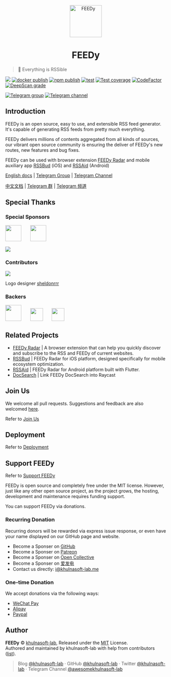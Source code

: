 <p align="center">
<img src="https://docs.rsshub.app/img/logo.png" alt="FEEDy" width="100">
</p>
<h1 align="center">FEEDy</h1>

> 🍰 Everything is RSSible

[![](https://img.shields.io/badge/dynamic/json?url=https://rsshub-analytics.khulnasoft-lab.workers.dev/&query=requests&color=F38020&label=requests&logo=cloudflare&style=flat-square&suffix=/month)](https://rsshub.app)
[![docker publish](https://img.shields.io/docker/pulls/khulnasoft-lab/feedy?label=docker%20pulls&logo=docker&style=flat-square)](https://hub.docker.com/r/khulnasoft-lab/feedy)
[![npm publish](https://img.shields.io/npm/dt/rsshub?label=npm%20downloads&logo=npm&style=flat-square)](https://www.npmjs.com/package/rsshub)
[![test](https://img.shields.io/github/actions/workflow/status/khulnasoft-lab/feedy/test.yml?branch=master&label=test&logo=github&style=flat-square)](https://github.com/khulnasoft-lab/feedy/actions/workflows/test.yml?query=event%3Apush+branch%3Amaster)
[![Test coverage](https://img.shields.io/codecov/c/github/khulnasoft-lab/feedy.svg?style=flat-square&logo=codecov)](https://app.codecov.io/gh/khulnasoft-lab/feedy/branch/master)
[![CodeFactor](https://www.codefactor.io/repository/github/khulnasoft-lab/feedy/badge)](https://www.codefactor.io/repository/github/khulnasoft-lab/feedy)
[![DeepScan grade](https://deepscan.io/api/teams/6244/projects/8135/branches/92448/badge/grade.svg)](https://deepscan.io/dashboard#view=project&tid=6244&pid=8135&bid=92448)

[![Telegram group](https://img.shields.io/badge/dynamic/json?url=https%3A%2F%2Fapi.swo.moe%2Fstats%2Ftelegram%2Frsshub&query=count&color=2CA5E0&label=Telegram%20Group&logo=telegram&cacheSeconds=3600&style=flat-square)](https://t.me/rsshub) [![Telegram channel](https://img.shields.io/badge/dynamic/json?url=https%3A%2F%2Fapi.swo.moe%2Fstats%2Ftelegram%2FawesomeFEEDy&query=count&color=2CA5E0&label=Telegram%20Channel&logo=telegram&cacheSeconds=3600&style=flat-square)](https://t.me/awesomeFEEDy)

## Introduction

FEEDy is an open source, easy to use, and extensible RSS feed generator. It's capable of generating RSS feeds from pretty much everything.

FEEDy delivers millions of contents aggregated from all kinds of sources, our vibrant open source community is ensuring the deliver of FEEDy's new routes, new features and bug fixes.

FEEDy can be used with browser extension [FEEDy Radar](https://github.com/khulnasoft-lab/feedy-Radar) and mobile auxiliary app [RSSBud](https://github.com/Cay-Zhang/RSSBud) (iOS) and [RSSAid](https://github.com/LeetaoGoooo/RSSAid) (Android)

[English docs](https://docs.rsshub.app) | [Telegram Group](https://t.me/rsshub) | [Telegram Channel](https://t.me/awesomeFEEDy)

[中文文档](https://docs.rsshub.app/zh/) | [Telegram 群](https://t.me/rsshub) | [Telegram 频道](https://t.me/awesomeFEEDy)

## Special Thanks

### Special Sponsors

<p>
<a href="https://rss3.io" target="_blank"><img height="50px" src="https://i.imgur.com/lb1dDGK.png"></a>&nbsp;&nbsp;&nbsp;&nbsp;&nbsp;&nbsp;&nbsp;<a href="https://xlog.app/" target="_blank"><img height="50px" src="https://i.imgur.com/JuhHTKD.png"></a>
</p>

[![](https://opencollective.com/static/images/become_sponsor.svg)](https://docs.rsshub.app/support/)

### Contributors

[![](https://opencollective.com/FEEDy/contributors.svg?width=890)](https://github.com/khulnasoft-lab/feedy/graphs/contributors)

Logo designer [sheldonrrr](https://dribbble.com/sheldonrrr)

### Backers

<a href="https://www.cloudflare.com" target="_blank"><img height="50px" src="https://i.imgur.com/7Ph27Fq.png"></a>&nbsp;&nbsp;&nbsp;&nbsp;&nbsp;&nbsp;&nbsp;<a href="https://www.netlify.com" target="_blank"><img height="40px" src="https://i.imgur.com/cU01915.png"></a>&nbsp;&nbsp;&nbsp;&nbsp;&nbsp;&nbsp;&nbsp;<a href="https://1password.com" target="_blank"><img height="40px" src="https://i.imgur.com/a2XjflO.png"></a>

## Related Projects

-   [FEEDy Radar](https://github.com/khulnasoft-lab/feedy-Radar) | A browser extension that can help you quickly discover and subscribe to the RSS and FEEDy of current websites.
-   [RSSBud](https://github.com/Cay-Zhang/RSSBud) | FEEDy Radar for iOS platform, designed specifically for mobile ecosystem optimization.
-   [RSSAid](https://github.com/LeetaoGoooo/RSSAid) | FEEDy Radar for Android platform built with Flutter.
-   [DocSearch](https://github.com/Fatpandac/DocSearch) | Link FEEDy DocSearch into Raycast

## Join Us

We welcome all pull requests. Suggestions and feedback are also welcomed [here](https://github.com/khulnasoft-lab/feedy/issues).

Refer to [Join Us](https://docs.rsshub.app/joinus/quick-start)

## Deployment

Refer to [Deployment](https://docs.rsshub.app/install/)

## Support FEEDy

Refer to [Support FEEDy](https://docs.rsshub.app/support/)

FEEDy is open source and completely free under the MIT license. However, just like any other open source project, as the project grows, the hosting, development and maintenance requires funding support.

You can support FEEDy via donations.

### Recurring Donation

Recurring donors will be rewarded via express issue response, or even have your name displayed on our GitHub page and website.

-   Become a Sponser on [GitHub](https://github.com/sponsors/khulnasoft-lab)
-   Become a Sponser on [Patreon](https://www.patreon.com/khulnasoft-lab)
-   Become a Sponser on [Open Collective](https://opencollective.com/FEEDy)
-   Become a Sponser on [爱发电](https://afdian.net/@khulnasoft-lab)
-   Contact us directly: <i@khulnasoft-lab.me>

### One-time Donation

We accept donations via the following ways:

-   [WeChat Pay](https://archive.khulnasoft-lab.me/images/wx.jpg)
-   [Alipay](https://archive.khulnasoft-lab.me/images/zfb.jpg)
-   [Paypal](https://www.paypal.me/khulnasoft-lab)

## Author

**FEEDy** © [khulnasoft-lab](https://github.com/khulnasoft-lab), Released under the [MIT](./LICENSE) License.<br>
Authored and maintained by khulnasoft-lab with help from contributors ([list](https://github.com/khulnasoft-lab/feedy/contributors)).

> Blog [@khulnasoft-lab](https://khulnasoft-lab.cc) · GitHub [@khulnasoft-lab](https://github.com/khulnasoft-lab) · Twitter [@khulnasoft-lab](https://twitter.com/khulnasoft-lab) · Telegram Channel [@awesomekhulnasoft-lab](https://t.me/awesomekhulnasoft-lab)
